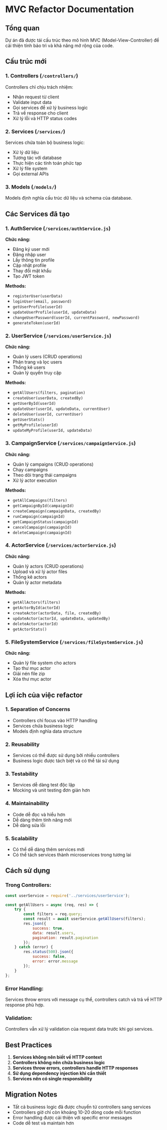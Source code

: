 # MVC Refactor Documentation

## Tổng quan

Dự án đã được tái cấu trúc theo mô hình MVC (Model-View-Controller) để cải thiện tính bảo trì và khả năng mở rộng của code.

## Cấu trúc mới

### 1. Controllers (`/controllers/`)
Controllers chỉ chịu trách nhiệm:
- Nhận request từ client
- Validate input data
- Gọi services để xử lý business logic
- Trả về response cho client
- Xử lý lỗi và HTTP status codes

### 2. Services (`/services/`)
Services chứa toàn bộ business logic:
- Xử lý dữ liệu
- Tương tác với database
- Thực hiện các tính toán phức tạp
- Xử lý file system
- Gọi external APIs

### 3. Models (`/models/`)
Models định nghĩa cấu trúc dữ liệu và schema của database.

## Các Services đã tạo

### 1. AuthService (`/services/authService.js`)
**Chức năng:**
- Đăng ký user mới
- Đăng nhập user
- Lấy thông tin profile
- Cập nhật profile
- Thay đổi mật khẩu
- Tạo JWT token

**Methods:**
- `registerUser(userData)`
- `loginUser(email, password)`
- `getUserProfile(userId)`
- `updateUserProfile(userId, updateData)`
- `changeUserPassword(userId, currentPassword, newPassword)`
- `generateToken(userId)`

### 2. UserService (`/services/userService.js`)
**Chức năng:**
- Quản lý users (CRUD operations)
- Phân trang và lọc users
- Thống kê users
- Quản lý quyền truy cập

**Methods:**
- `getAllUsers(filters, pagination)`
- `createUser(userData, createdBy)`
- `getUserById(userId)`
- `updateUser(userId, updateData, currentUser)`
- `deleteUser(userId, currentUser)`
- `getUserStats()`
- `getMyProfile(userId)`
- `updateMyProfile(userId, updateData)`

### 3. CampaignService (`/services/campaignService.js`)
**Chức năng:**
- Quản lý campaigns (CRUD operations)
- Chạy campaigns
- Theo dõi trạng thái campaigns
- Xử lý actor execution

**Methods:**
- `getAllCampaigns(filters)`
- `getCampaignById(campaignId)`
- `createCampaign(campaignData, createdBy)`
- `runCampaign(campaignId)`
- `getCampaignStatus(campaignId)`
- `cancelCampaign(campaignId)`
- `deleteCampaign(campaignId)`

### 4. ActorService (`/services/actorService.js`)
**Chức năng:**
- Quản lý actors (CRUD operations)
- Upload và xử lý actor files
- Thống kê actors
- Quản lý actor metadata

**Methods:**
- `getAllActors(filters)`
- `getActorById(actorId)`
- `createActor(actorData, file, createdBy)`
- `updateActor(actorId, updateData, updatedBy)`
- `deleteActor(actorId)`
- `getActorStats()`

### 5. FileSystemService (`/services/fileSystemService.js`)
**Chức năng:**
- Quản lý file system cho actors
- Tạo thư mục actor
- Giải nén file zip
- Xóa thư mục actor

## Lợi ích của việc refactor

### 1. Separation of Concerns
- Controllers chỉ focus vào HTTP handling
- Services chứa business logic
- Models định nghĩa data structure

### 2. Reusability
- Services có thể được sử dụng bởi nhiều controllers
- Business logic được tách biệt và có thể tái sử dụng

### 3. Testability
- Services dễ dàng test độc lập
- Mocking và unit testing đơn giản hơn

### 4. Maintainability
- Code dễ đọc và hiểu hơn
- Dễ dàng thêm tính năng mới
- Dễ dàng sửa lỗi

### 5. Scalability
- Có thể dễ dàng thêm services mới
- Có thể tách services thành microservices trong tương lai

## Cách sử dụng

### Trong Controllers:
```javascript
const userService = require('../services/userService');

const getAllUsers = async (req, res) => {
    try {
        const filters = req.query;
        const result = await userService.getAllUsers(filters);
        res.json({
            success: true,
            data: result.users,
            pagination: result.pagination
        });
    } catch (error) {
        res.status(500).json({
            success: false,
            error: error.message
        });
    }
};
```

### Error Handling:
Services throw errors với message cụ thể, controllers catch và trả về HTTP response phù hợp.

### Validation:
Controllers vẫn xử lý validation của request data trước khi gọi services.

## Best Practices

1. **Services không nên biết về HTTP context**
2. **Controllers không nên chứa business logic**
3. **Services throw errors, controllers handle HTTP responses**
4. **Sử dụng dependency injection khi cần thiết**
5. **Services nên có single responsibility**

## Migration Notes

- Tất cả business logic đã được chuyển từ controllers sang services
- Controllers giờ chỉ còn khoảng 10-20 dòng code mỗi function
- Error handling được cải thiện với specific error messages
- Code dễ test và maintain hơn

